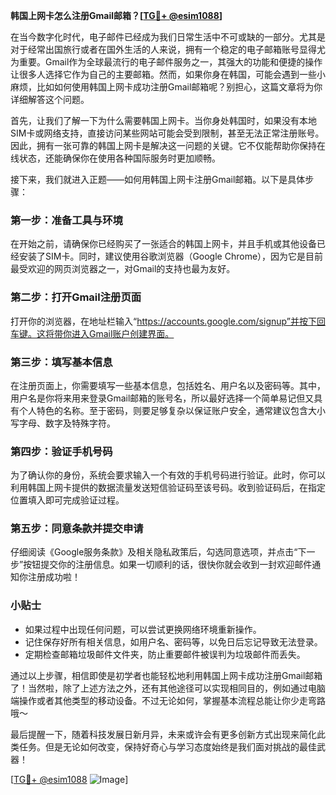 **韩国上网卡怎么注册Gmail邮箱？[[TG💪+ @esim1088](https://t.me/s/esim1088)]**

在当今数字化时代，电子邮件已经成为我们日常生活中不可或缺的一部分。尤其是对于经常出国旅行或者在国外生活的人来说，拥有一个稳定的电子邮箱账号显得尤为重要。Gmail作为全球最流行的电子邮件服务之一，其强大的功能和便捷的操作让很多人选择它作为自己的主要邮箱。然而，如果你身在韩国，可能会遇到一些小麻烦，比如如何使用韩国上网卡成功注册Gmail邮箱呢？别担心，这篇文章将为你详细解答这个问题。

首先，让我们了解一下为什么需要韩国上网卡。当你身处韩国时，如果没有本地SIM卡或网络支持，直接访问某些网站可能会受到限制，甚至无法正常注册账号。因此，拥有一张可靠的韩国上网卡是解决这一问题的关键。它不仅能帮助你保持在线状态，还能确保你在使用各种国际服务时更加顺畅。

接下来，我们就进入正题——如何用韩国上网卡注册Gmail邮箱。以下是具体步骤：

### 第一步：准备工具与环境

在开始之前，请确保你已经购买了一张适合的韩国上网卡，并且手机或其他设备已经安装了SIM卡。同时，建议使用谷歌浏览器（Google Chrome），因为它是目前最受欢迎的网页浏览器之一，对Gmail的支持也最为友好。

### 第二步：打开Gmail注册页面

打开你的浏览器，在地址栏输入“https://accounts.google.com/signup”并按下回车键。这将带你进入Gmail账户创建界面。

### 第三步：填写基本信息

在注册页面上，你需要填写一些基本信息，包括姓名、用户名以及密码等。其中，用户名是你将来用来登录Gmail邮箱的账号名，所以最好选择一个简单易记但又具有个人特色的名称。至于密码，则要足够复杂以保证账户安全，通常建议包含大小写字母、数字及特殊字符。

### 第四步：验证手机号码

为了确认你的身份，系统会要求输入一个有效的手机号码进行验证。此时，你可以利用韩国上网卡提供的数据流量发送短信验证码至该号码。收到验证码后，在指定位置填入即可完成验证过程。

### 第五步：同意条款并提交申请

仔细阅读《Google服务条款》及相关隐私政策后，勾选同意选项，并点击“下一步”按钮提交你的注册信息。如果一切顺利的话，很快你就会收到一封欢迎邮件通知你注册成功啦！

### 小贴士

- 如果过程中出现任何问题，可以尝试更换网络环境重新操作。
- 记住保存好所有相关信息，如用户名、密码等，以免日后忘记导致无法登录。
- 定期检查邮箱垃圾邮件文件夹，防止重要邮件被误判为垃圾邮件而丢失。

通过以上步骤，相信即使是初学者也能轻松地利用韩国上网卡成功注册Gmail邮箱了！当然啦，除了上述方法之外，还有其他途径可以实现相同目的，例如通过电脑端操作或者其他类型的移动设备。不过无论如何，掌握基本流程总能让你少走弯路哦～

最后提醒一下，随着科技发展日新月异，未来或许会有更多创新方式出现来简化此类任务。但是无论如何改变，保持好奇心与学习态度始终是我们面对挑战的最佳武器！

[[TG💪+ @esim1088](https://t.me/s/esim1088) ![Image](https://i.postimg.cc/4NQfJmqS/Snipaste-2025-05-13-00-14-12.png)]